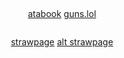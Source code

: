 # 


<p align="center">
<img src="https://wilardo.crd.co/assets/images/gallery05/4e83b748.gif?v=d19c95ca" alt="" class="center">


<p align="center">
<a href="https://geto.atabook.org/?page=1">atabook</a>  <a href="https://guns.lol/sukunagod">guns.lol</a>
</p>


<p align="center">
<img src="https://i.imgur.com/C5LQfLi.png" alt="" class="center">

</p>

<p align="center">
<a href="https://homesicks.straw.page/">strawpage</a>  <a href="https://getoguru.straw.page/">alt strawpage</a> 
</p>

<p align="center">



